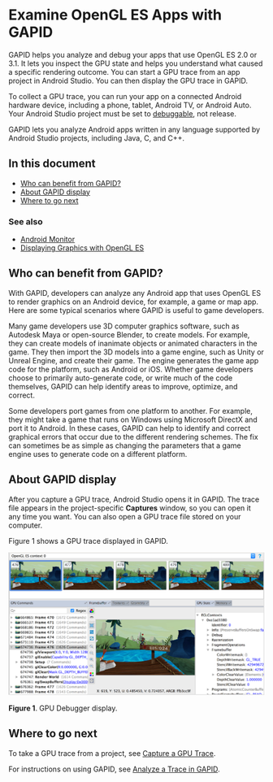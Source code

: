# Examine OpenGL ES Apps with GAPID

GAPID helps you analyze and debug your apps that use OpenGL ES 2.0 or 3.1.
It lets you inspect
the GPU state and helps you understand what caused a specific rendering outcome. You
can start a GPU trace from an app project in Android Studio. You can then display the GPU trace in GAPID.

To collect a GPU trace, you can run your app on a connected Android hardware device,
including a phone, tablet, Android TV, or Android Auto. Your Android Studio project must be set to
[debuggable](http://developer.android.com/guide/topics/manifest/application-element.html#banner), not release.

GAPID lets you analyze Android apps written in any language supported by Android Studio projects,
including Java, C, and C++.

##  In this document
* [Who can benefit from GAPID?](#who)
* [About GAPID display](#display)
* [Where to go next](#begin)

### See also
* [Android Monitor](/studio/profile/android-monitor.html)
* [Displaying Graphics with OpenGL ES](/training/graphics/opengl/index.html)

<a name="who"></a>
## Who can benefit from GAPID?

With GAPID, developers can analyze any Android app that uses OpenGL
ES to render graphics on an Android device, for example, a game or map app. Here
are some typical scenarios where GAPID is useful to game developers.

Many game developers use 3D computer graphics software, such as Autodesk Maya or
open-source Blender, to create models. For example, they can create models of
inanimate objects or animated characters in the game. They then import the 3D
models into a game engine, such as Unity or Unreal Engine, and create their
game. The engine generates the game app code for the platform, such as Android
or iOS. Whether game developers choose to primarily auto-generate code, or write
much of the code themselves, GAPID can help identify areas to
improve, optimize, and correct.

Some developers port games from one platform to another. For example, they might
take a game that runs on Windows using Microsoft DirectX and port it to Android.
In these cases, GAPID can help to identify and correct graphical
errors that occur due to the different rendering schemes. The fix can sometimes
be as simple as changing the parameters that a game engine uses to generate code
on a different platform.

<a name="display"></a>
## About GAPID display

After you capture a GPU trace, Android Studio opens it in GAPID. The trace file
appears in the project-specific **Captures** window, so you can open
it any time you want.
You can also open a GPU trace file stored on your computer.

<p>Figure 1 shows a GPU trace displayed in GAPID.</p>
<p>
<img src="/images/am-gpu-debugger-reorg_2-2_2x.png" alt="" width="982"/>
</p>
<p class="img-caption"><b>Figure 1</b>. GPU Debugger display.
</p>

<a name="begin"></a>
## Where to go next

To take a GPU trace from a project, see
[Capture a GPU Trace](/capture-trace.html).

For instructions on using GAPID, see
<a href="/studio/debug/am-gpu-debugger-analysis.html">[Analyze a Trace in GAPID](/studio/debug/am-gpu-debugger-analysis.html).


